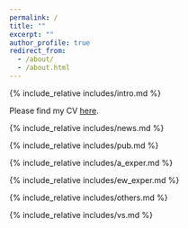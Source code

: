```yaml
---
permalink: /
title: ""
excerpt: ""
author_profile: true
redirect_from: 
  - /about/
  - /about.html
---
```


<span class='anchor' id='about-me'></span>
{% include_relative includes/intro.md %}

Please find my CV [here](../files/Ruijun_Wang_CV.pdf "Ruijun Wang's CV").

{% include_relative includes/news.md %}

{% include_relative includes/pub.md %}

{% include_relative includes/a_exper.md %}

{% include_relative includes/ew_exper.md %}

{% include_relative includes/others.md %}

{% include_relative includes/vs.md %}
